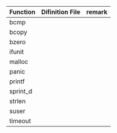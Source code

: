 |Function|Difinition File|remark|
|------|------|------|
|bcmp|||
|bcopy|||
|bzero|||
|ifunit|||
|malloc|||
|panic|||
|printf|||
|sprint_d|||
|strlen|||
|suser|||
|timeout|||
